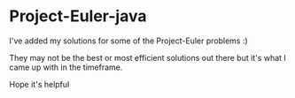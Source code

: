 # Project-Euler-java

I've added my solutions for some of the Project-Euler problems :) 

They may not be the best or most efficient solutions out there but it's what I came up with in the timeframe. 

Hope it's helpful
